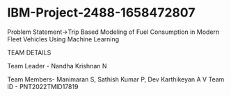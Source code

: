 # IBM-Project-2488-1658472807
Problem Statement->Trip Based Modeling of Fuel Consumption in Modern Fleet Vehicles Using Machine Learning

TEAM DETAILS

Team Leader - Nandha Krishnan N

Team Members- 
  Manimaran S,
  Sathish Kumar P,
  Dev Karthikeyan A V
Team ID - PNT2022TMID17819
